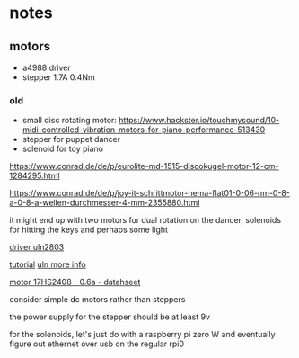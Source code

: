 # notes

## motors

- a4988 driver
- stepper 1.7A 0.4Nm


### old

- small disc rotating motor: https://www.hackster.io/touchmysound/10-midi-controlled-vibration-motors-for-piano-performance-513430
- stepper for puppet dancer
- solenoid for toy piano

https://www.conrad.de/de/p/eurolite-md-1515-discokugel-motor-12-cm-1284295.html

https://www.conrad.de/de/p/joy-it-schrittmotor-nema-flat01-0-06-nm-0-8-a-0-8-a-wellen-durchmesser-4-mm-2355880.html

it might end up with two motors for dual rotation on the dancer, solenoids for hitting the keys and perhaps some light

[driver uln2803](https://www.adafruit.com/product/970)

[tutorial](https://learn.adafruit.com/midi-solenoid-drum-kit?view=all)
[uln more info](https://microcontrollerslab.com/introduction-uln2803-features/)

[motor 17HS2408 - 0.6a - datahseet](https://alexnld.com/product/hanpose-17hs2408-28mm-nema-17-stepper-motor-42-motor-42bygh-0-6a-12n-cm-4-lead-for-cnc-laser-3d-printer-motor/)

consider simple dc motors rather than steppers

the power supply for the stepper should be at least 9v

for the solenoids, let's just do with a raspberry pi zero W and eventually figure out ethernet over usb on the regular rpi0